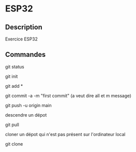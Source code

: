 # ESP32
## Description

Exercice ESP32

## Commandes

git status

git init

git add *

git commit -a -m "first commit"     (a veut dire all et m message)

git push -u origin main


descendre un dépot

git pull


cloner un dépot qui n'est pas présent sur l'ordinateur local

git clone

